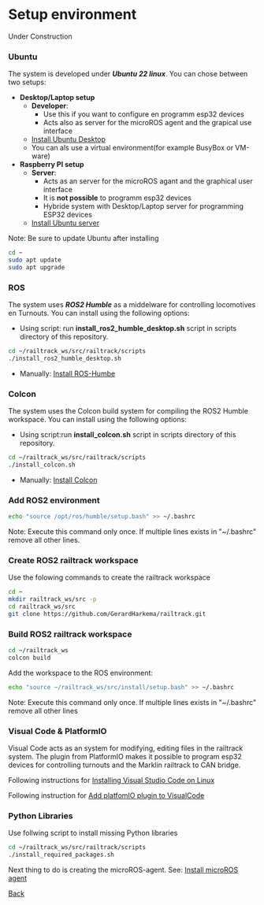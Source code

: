 # Setup environment

Under Construction

### Ubuntu

The system is developed under ___Ubuntu 22 linux___. You can chose between two setups:
* **Desktop/Laptop setup**
    * **Developer**: 
        * Use this if you want to configure en programm esp32 devices
        * Acts also as server for the microROS agent and the grapical use interface
    * [Install Ubuntu Desktop](https://ubuntu.com/download/desktop)
    * You can als use a virtual environment(for example BusyBox or VM-ware)
* **Raspberry PI setup**
    * **Server**: 
        * Acts as an server for the microROS agant and the graphical user interface
        * It is __not possible__ to programm esp32 devices
        * Hybride system with Desktop/Laptop server for programming ESP32 devices
    * [Install Ubuntu server](https://ubuntu.com/download/raspberry-pi)

Note: Be sure to update Ubuntu after installing
```bash
cd ~
sudo apt update
sudo apt upgrade
```

### ROS
The system uses ___ROS2 Humble___ as a middelware for controlling locomotives en Turnouts. You can install using the following options:
* Using script: run __install_ros2_humble_desktop.sh__ script in scripts directory of this repository.
```bash
cd ~/railtrack_ws/src/railtrack/scripts
./install_ros2_humble_desktop.sh
```
* Manually: [Install ROS-Humbe](https://docs.ros.org/en/humble/Installation/Alternatives/Ubuntu-Development-Setup.html)


### Colcon
The system uses the Colcon build system for compiling the ROS2 Humble workspace.
You can install using the following options:
* Using script:run __install_colcon.sh__ script in scripts directory of this repository.
```bash
cd ~/railtrack_ws/src/railtrack/scripts
./install_colcon.sh
```
* Manually: [Install Colcon](https://colcon.readthedocs.io/en/released/user/installation.html)

### Add ROS2 environment
```bash
echo "source /opt/ros/humble/setup.bash" >> ~/.bashrc
```
Note: Execute this command only once. If multiple lines exists in "~/.bashrc" remove all other lines.

### Create ROS2 railtrack workspace
Use the folowing commands to create the railtrack workspace
```bash
cd ~
mkdir railtrack_ws/src -p
cd railtrack_ws/src
git clone https://github.com/GerardHarkema/railtrack.git
```
### Build ROS2 railtrack workspace
```bash
cd ~/railtrack_ws
colcon build
```
Add the workspace to the ROS environment:
```bash
echo "source ~/railtrack_ws/src/install/setup.bash" >> ~/.bashrc
```
Note: Execute this command only once. If multiple lines exists in "~/.bashrc" remove all other lines

### Visual Code & PlatformIO
Visual Code acts as an system for modifying,  editing files in the railtrack system. The plugin from PlatformIO makes it possible to program esp32 devices for controlling turnouts and the Marklin railtrack to CAN bridge.

Following instructions for [Installing Visual Studio Code on Linux](https://code.visualstudio.com/docs/setup/linux)

Following instruction for [Add platfomIO plugin to VisualCode](https://platformio.org/install/ide?install=vscode)

### Python Libraries
Use follwing script to install missing Python libraries
```bash
cd ~/railtrack_ws/src/railtrack/scripts
./install_required_packages.sh
```


Next thing to do is creating the microROS-agent. See: [Install microROS agent](setup_microROS_agent.md)

[Back](../README.md)